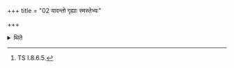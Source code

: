 +++
title = "02 यावन्तो गृह्याः स्मस्तेभ्यः"

+++

<details><summary>थिते</summary>

2. While the material (for these sacrificial breads is) being poured out, the sacrificer mutters yāvanto gr̥hyā smastebhyaḥ kamakaram.[^1]  


[^1]: TS I.8.6.5.
</details>
